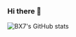 ### Hi there 👋
![BX7's GitHub stats](https://github-readme-stats.vercel.app/api?username=BX7L&show_icons=true&theme=radical)
